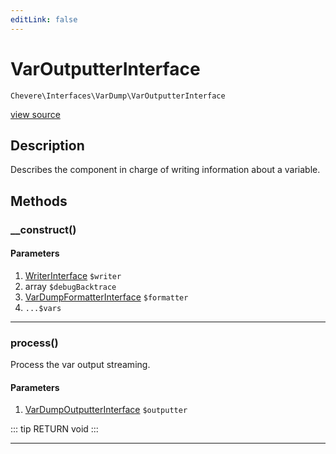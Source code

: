 ```yaml
---
editLink: false
---
```


# VarOutputterInterface

`Chevere\Interfaces\VarDump\VarOutputterInterface`

[view source](https://github.com/chevere/chevere/blob/master/src/Chevere/Interfaces/VarDump/VarOutputterInterface.php)

## Description

Describes the component in charge of writing information about a variable.

## Methods

### __construct()

#### Parameters

1. [WriterInterface](../Writer/WriterInterface.md) `$writer`
2. array `$debugBacktrace`
3. [VarDumpFormatterInterface](./VarDumpFormatterInterface.md) `$formatter`
4.  `...$vars`

---

### process()

Process the var output streaming.

#### Parameters

1. [VarDumpOutputterInterface](./VarDumpOutputterInterface.md) `$outputter`

::: tip RETURN
void
:::

---
